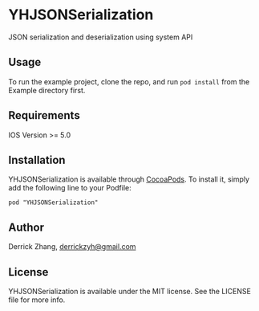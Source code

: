 YHJSONSerialization
===================

JSON serialization and deserialization using system API


## Usage

To run the example project, clone the repo, and run `pod install` from the Example directory first.

## Requirements

IOS Version >= 5.0

## Installation

YHJSONSerialization is available through [CocoaPods](http://cocoapods.org). To install
it, simply add the following line to your Podfile:

    pod "YHJSONSerialization"

## Author

Derrick Zhang, derrickzyh@gmail.com

## License

YHJSONSerialization is available under the MIT license. See the LICENSE file for more info.
